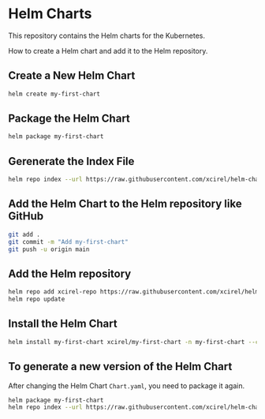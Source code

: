 # Helm Charts

This repository contains the Helm charts for the Kubernetes.

How to create a Helm chart and add it to the Helm repository.

## Create a New Helm Chart

```bash
helm create my-first-chart
```

## Package the Helm Chart

```bash
helm package my-first-chart
```

## Gerenerate the Index File

```bash
helm repo index --url https://raw.githubusercontent.com/xcirel/helm-charts/main/ .
```

## Add the Helm Chart to the Helm repository like GitHub

```bash
git add .
git commit -m "Add my-first-chart"
git push -u origin main
```

## Add the Helm repository

```bash
helm repo add xcirel-repo https://raw.githubusercontent.com/xcirel/helm-charts/main/
helm repo update
```

## Install the Helm Chart

```bash
helm install my-first-chart xcirel/my-first-chart -n my-first-chart --create-namespace
```

## To generate a new version of the Helm Chart

After changing the Helm Chart `Chart.yaml`, you need to package it again.

```bash
helm package my-first-chart
helm repo index --url https://raw.githubusercontent.com/xcirel/helm-charts/main/ .
```
